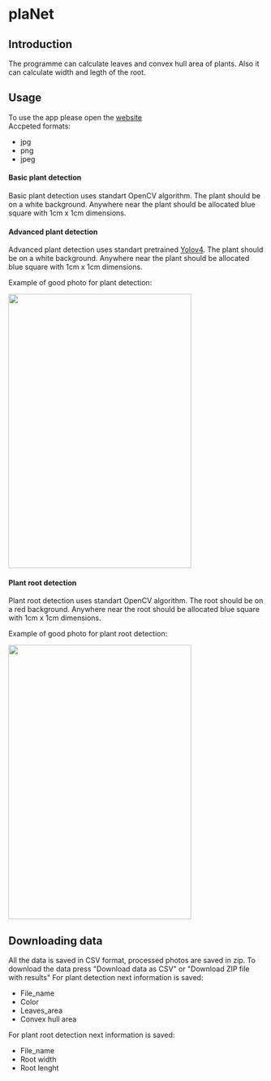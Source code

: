 # plaNet
## Introduction
The programme can calculate leaves and convex hull area of plants. Also it can calculate width and legth of the root.

## Usage
To use the app please open the [website](https://viva-fidel-planet-main-n4sviq.streamlitapp.com/)  
Accpeted formats:
* jpg
* png 
* jpeg

#### Basic plant detection
Basic plant detection uses standart OpenCV algorithm. The plant should be on a white background. Anywhere near the plant should be allocated blue square with 1cm x 1cm dimensions. 

#### Advanced plant detection
Advanced plant detection uses standart pretrained [Yolov4](https://github.com/AlexeyAB/darknet). The plant should be on a white background. Anywhere near the plant should be allocated blue square with 1cm x 1cm dimensions. 

Example of good photo for plant detection:  
  
<img src="https://user-images.githubusercontent.com/98227548/200165571-c708a0c0-6c53-481e-ae18-a3c61e798d2a.jpeg" height="540" width="360">

#### Plant root detection
Plant root detection uses standart OpenCV algorithm. The root should be on a red background. Anywhere near the root should be allocated blue square with 1cm x 1cm dimensions. 

Example of good photo for plant root detection:  
  
<img src="https://user-images.githubusercontent.com/98227548/200165714-b2551bbb-a3ed-4e8e-a3ce-f3299978b3ea.jpeg" height="540" width="360">

## Downloading data
All the data is saved in CSV format, processed photos are saved in zip. To download the data press "Download data as CSV" or "Download ZIP file with results" 
For plant detection next information is saved:  
* File_name  
* Color  
* Leaves_area  
* Convex hull area  

For plant root detection next information is saved:  
* File_name  
* Root width  
* Root lenght  

